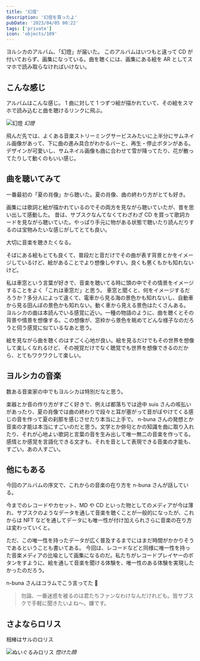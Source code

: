 ```yaml
---
title: '幻燈'
description: '幻燈を買ったよ'
pubDate: '2023/04/05 00:22'
tags: ['private']
icon: 'objects/109'
---
```


ヨルシカのアルバム、「幻燈」が届いた。
このアルバムはいつもと違って CD が付いておらず、画集になっている。曲を聴くには、画集にある絵を AR としてスマホで読み取らなければいけない。

## こんな感じ

アルバムはこんな感じ。
1 曲に対して 1 つずつ絵が描かれていて、その絵をスマホで読み込むと曲を聴けるリンクに飛ぶ。

![幻燈](https://images.yajium.day/images/2023/04/20230405/gentou.jpeg)
_幻燈_

飛んだ先では、よくある音楽ストリーミングサービスみたいに上半分にサムネイル画像があって、下に曲の進み具合がわかるバーと、再生・停止ボタンがある。
デザインが可愛いし、サムネイル画像も曲に合わせて雪が降ってたり、花が散ってたりして動くのもいい感じ。

## 曲を聴いてみて

一番最初の「夏の肖像」から聴いた。夏の肖像、曲の終わり方がとても好き。

画集には歌詞と絵が描かれているのでその両方を見ながら聴いていたが、昔を思い出して感動した。
昔は、サブスクなんてなくてわざわざ CD を買って歌詞カードを見ながら聴いていた。やっぱり手元に物がある状態で聴いたり読んだりするのは宝物みたいな感じがしてとても良い。

大切に音楽を聴きたくなる。

そばにある絵もとても良くて、普段だと音だけでその曲が表す背景とかをイメージしているけど、絵があることでより想像しやすい。良くも悪くもかも知れないけど。

私は車窓という言葉が好きで、音楽を聴いてる時に頭の中でその情景をイメージすることをよく「これは車窓だ」と思う。
車窓と聞くと、何をイメージするだろうか？多分人によって違くて、電車から見る海の景色かも知れないし、自動車から見る田んぼの景色かも知れない。動く車から見える景色はたくさんある。
ヨルシカの曲は本読んでいる感覚に近い。一種の物語のように、曲を聴くとその背景や情景を想像する。この想像が、窓枠から景色を眺めてどんな様子なのだろうと伺う感覚に似ているなあと思う。

絵を見ながら曲を聴くのはすごく心地が良い。絵を見るだけでもその世界を想像して楽しくなれるけど、その視覚だけでなく聴覚でも世界を想像できるのだから、とてもワクワクして楽しい。

## ヨルシカの音楽

数ある音楽家の中でもヨルシカは特別だなと思う。

楽器とか音の作り方がすごく好きで、例えば都落ちでは途中 suis さんの咳払いがあったり、夏の肖像では曲の終わりで段々と耳が塞がって音がぼやけてくる感じの音を作って夏の刹那を感じさせたり本当に上手で。
n-buna さんの発想とか音楽の才能は本当にすごいのだと思う。文学とか俳句とかの知識を曲に取り入れたり、それが心地よい歌詞と言葉の音を生み出して唯一無二の音楽を作ってる。
感情とか感覚を言語化できる文才も、それを音として表現できる音楽の才能も、すごい。あの人すごい。

## 他にもある

今回のアルバムの序文で、これからの音楽の在り方を n-buna さんが話している。

今までのレコードやカセット、MD や CD といった物としてのメディアが今は薄れ、サブスクのようなデータを通して音楽を聴くことが一般的になったが、これからは NFT などを通してデータにも唯一性が付け加えられさらに音楽の在り方は変わっていくと。

ただ、この唯一性を持ったデータが広く普及するまでにはまだ時間がかかりそうであるということも書いてある。
今回は、レコードなどと同様に唯一性を持った音楽メディアの比喩として画集になるのだ。私たちがレコードプレイヤーのボタンをすように、絵を通して音楽を聞ける体験を、唯一性のある体験を実現したかったのだろう。

n-buna さんはコラムでこう言ってた 🤣

> 勿論、一番迷惑を被るのは君たちファンなわけなんだけれども。皆サブスクで手軽に聞きたいよね〜。嫌です。

## さよならロリス

相棒はサルのロリス

![ぬいぐるみロリス](https://images.yajium.day/images/2023/04/20230405/sayonararorisu.jpeg)
_惚けた顔_
